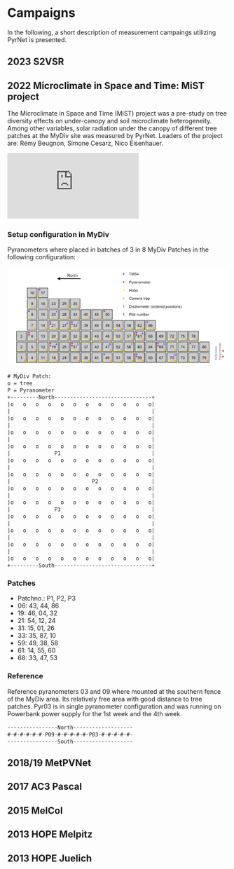 # Campaigns
In the following, a short description of measurement campaings utilizing PyrNet is presented.

## 2023 S2VSR

## 2022 Microclimate in Space and Time: MiST project

The Microclimate in Space and Time (MiST) project was a pre-study on tree diversity effects on under-canopy and soil microclimate heterogeneity.
Among other variables, solar radiation under the canopy of different tree patches at the MyDiv site was measured by PyrNet.
Leaders of the project are: Rémy Beugnon, Simone Cesarz, Nico Eisenhauer.

![MyDiv site patch layout](https://arpha.pensoft.net//showfigure.php?filename=oo_667512.png)

### Setup configuration in MyDiv

Pyranometers where placed in batches of 3 in 8 MyDiv Patches in the following configuration:

![Numbered Mydiv patches](images/mydiv_patches.png)


```
# MyDiv Patch:
o = tree
P = Pyranometer
+---------North-------------------------------+
|o   o   o   o   o   o   o   o   o   o   o   o|
|                                             |
|o   o   o   o   o   o   o   o   o   o   o   o|
|                                             |
|o   o   o   o   o   o   o   o   o   o   o   o|
|                                             |
|o   o   o   o   o   o   o   o   o   o   o   o|
|              P1                             |
|o   o   o   o   o   o   o   o   o   o   o   o|
|                                             |
|o   o   o   o   o   o   o   o   o   o   o   o|
|                          P2                 |
|o   o   o   o   o   o   o   o   o   o   o   o|
|                                             |
|o   o   o   o   o   o   o   o   o   o   o   o|
|              P3                             |
|o   o   o   o   o   o   o   o   o   o   o   o|
|                                             |
|o   o   o   o   o   o   o   o   o   o   o   o|
|                                             |
|o   o   o   o   o   o   o   o   o   o   o   o|
|                                             |
|o   o   o   o   o   o   o   o   o   o   o   o|
+---------South-------------------------------+
```

### Patches
* Patchno.: P1, P2, P3
* 06: 43, 44, 86
* 19: 46, 04, 32
* 21: 54, 12, 24
* 31: 15, 01, 26
* 33: 35, 87, 10
* 59: 49, 38, 58
* 61: 14, 55, 60
* 68: 33, 47, 53

### Reference
Reference pyranometers 03 and 09 where mounted at the southern fence of the MyDiv area.
Its relatively free area with good distance to tree patches.
Pyr03 is in single pyranometer configuration and was running on Powerbank power supply for the 1st week and the 4th week.

```
----------------North-------------------
#-#-#-#-#-#-P09-#-#-#-#-#-P03-#-#-#-#-#-
----------------South-------------------
```

## 2018/19 MetPVNet

## 2017 AC3 Pascal

## 2015 MelCol

## 2013 HOPE Melpitz

## 2013 HOPE Juelich